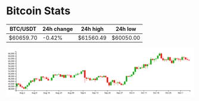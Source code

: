 # Bitcoin Stats

BTC/USDT|24h change|24h high|24h low|
|---|---|---|---|
|$60659.70|-0.42%|$61560.49|$60050.00|

<img src="./chart.svg">
